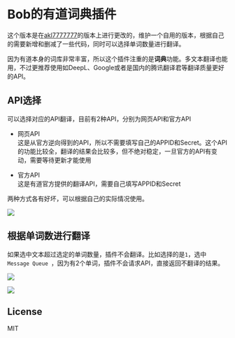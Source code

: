 # Bob的有道词典插件
这个版本是在[akl7777777](https://github.com/akl7777777/bob-plugin-akl-youdao-free-translate)的版本上进行更改的，维护一个自用的版本，根据自己的需要新增和删减了一些代码，同时可以选择单词数量进行翻译。

因为有道本身的词库非常丰富，所以这个插件注重的是**词典**功能。多文本翻译也能用，不过更推荐使用如DeepL、Google或者是国内的腾讯翻译君等翻译质量更好的API。


## API选择

可以选择对应的API翻译，目前有2种API，分别为网页API和官方API

* 网页API   
  这是从官方逆向得到的API，所以不需要填写自己的APPID和Secret。这个API的功能比较全，翻译的结果会比较多，但不绝对稳定，一旦官方的API有变动，需要等待更新才能使用

* 官方API   
  这是有道官方提供的翻译API，需要自己填写APPID和Secret

两种方式各有好坏，可以根据自己的实际情况使用。

![](https://user-images.githubusercontent.com/3600657/246007863-f14f9989-e5b7-40b3-b008-6e947740ebb8.png)



## 根据单词数进行翻译

如果选中文本超过选定的单词数量，插件不会翻译。比如选择的是`1`，选中`Message Queue `，因为有2个单词，插件不会请求API，直接返回不翻译的结果。

![](https://user-images.githubusercontent.com/3600657/223156638-8a72cdfd-896e-4a29-87b7-4df4a3115ce3.png)



<img src="https://user-images.githubusercontent.com/3600657/223155637-ed90fb1f-a37f-469b-8659-7658ddcca19e.png" >

## License
MIT
